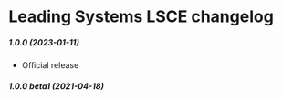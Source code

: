 Leading Systems LSCE changelog
===========================================

##### 1.0.0 (2023-01-11)
 * Official release

##### 1.0.0 beta1 (2021-04-18)
